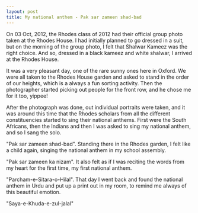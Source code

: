 ```yaml
---
layout: post
title: My national anthem - Pak sar zameen shad-bad
---
```


On 03 Oct, 2012, the Rhodes class of 2012 had their official group photo taken at the Rhodes House. I had initially planned to go dressed in a suit, but on the morning of the group photo, I felt that Shalwar Kameez was the right choice. And so, dressed in a black kameez and white shalwar, I arrived at the Rhodes House. 

It was a very pleasant day, one of the rare sunny ones here in Oxford. We were all taken to the Rhodes House garden and asked to stand in the order of our heights, which is a always a fun sorting activity. Then the photographer started picking out people for the front row, and he chose me for it too, yippee! 

After the photograph was done, out individual portraits were taken, and it was around this time that the Rhodes scholars from all the different constituencies started to sing their national anthems. First were the South Africans, then the Indians and then I was asked to sing my national anthem, and so I sang the solo.

"Pak sar zameen shad-bad". Standing there in the Rhodes garden, I felt like a child again, singing the national anthem in my school assembly.

"Pak sar zameen ka nizam". It also felt as if I was reciting the words from my heart for the first time, my first national anthem.

"Parcham-e-Sitara-o-Hilal". That day I went back and found the national anthem in Urdu and put up a print out in my room, to remind me always of this beautiful emotion.

"Saya-e-Khuda-e-zul-jalal"
